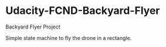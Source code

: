 # Udacity-FCND-Backyard-Flyer
Backyard Flyer Project

Simple state machine to fly the drone in a rectangle.

